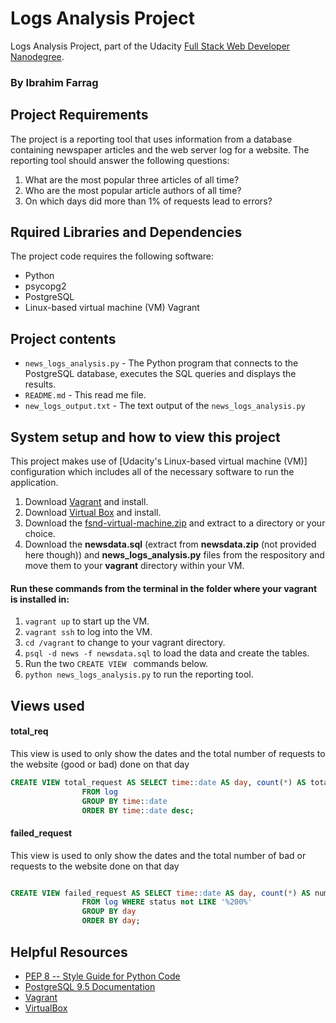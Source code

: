 # Logs Analysis Project
Logs Analysis Project, part of the Udacity [Full Stack Web Developer Nanodegree](https://www.udacity.com/course/full-stack-web-developer-nanodegree--nd004).
### By Ibrahim Farrag

## Project Requirements
The project is a reporting tool that uses information from a database containing newspaper articles and the web server log for a website. The reporting tool should answer the following questions:

1. What are the most popular three articles of all time?
2. Who are the most popular article authors of all time?
3. On which days did more than 1% of requests lead to errors?

## Rquired Libraries and Dependencies

The project code requires the following software:

* Python
* psycopg2
* PostgreSQL
* Linux-based virtual machine (VM) Vagrant

## Project contents

* `news_logs_analysis.py` - The Python program that connects to the PostgreSQL database, executes the SQL queries and displays the results.
* `README.md` - This read me file.
* `new_logs_output.txt` - The text output of the `news_logs_analysis.py`

## System setup and how to view this project
This project makes use of [Udacity's Linux-based virtual machine (VM)] configuration which includes all of the necessary software to run the application.
1. Download [Vagrant](https://www.vagrantup.com/) and install.
2. Download [Virtual Box](https://www.virtualbox.org/) and install. 
3. Download the [fsnd-virtual-machine.zip](https://s3.amazonaws.com/video.udacity-data.com/topher/2018/April/5acfbfa3_fsnd-virtual-machine/fsnd-virtual-machine.zip) and extract to a directory or your choice.
4. Download the **newsdata.sql** (extract from **newsdata.zip** (not provided here though)) and **news_logs_analysis.py** files from the respository and move them to your **vagrant** directory within your VM.

#### Run these commands from the terminal in the folder where your vagrant is installed in: 
1. ```vagrant up``` to start up the VM.
2. ```vagrant ssh``` to log into the VM.
3. ```cd /vagrant``` to change to your vagrant directory.
4. ```psql -d news -f newsdata.sql``` to load the data and create the tables.
5. Run the two ```CREATE VIEW ``` commands below.
6. ```python news_logs_analysis.py``` to run the reporting tool.

## Views used

#### total_req

This view is used to only show the dates and the total number of requests to the website (good or bad) done on that day 

````sql
CREATE VIEW total_request AS SELECT time::date AS day, count(*) AS total_req
                FROM log
                GROUP BY time::date
                ORDER BY time::date desc;

````

#### failed_request

This view is used to only show the dates and the total number of bad or requests to the website done on that day 

````sql 

CREATE VIEW failed_request AS SELECT time::date AS day, count(*) AS num_failed_req
                FROM log WHERE status not LIKE '%200%'
                GROUP BY day
                ORDER BY day;

````


## Helpful Resources

* [PEP 8 -- Style Guide for Python Code](https://www.python.org/dev/peps/pep-0008/)
* [PostgreSQL 9.5 Documentation](https://www.postgresql.org/docs/9.5/static/index.html)
* [Vagrant](https://www.vagrantup.com/downloads)
* [VirtualBox](https://www.virtualbox.org/wiki/Downloads)
